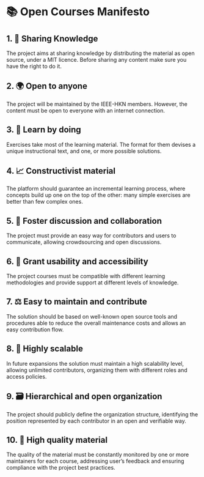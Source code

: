 # 📚 Open Courses Manifesto


## 1. 🔄 Sharing Knowledge
The project aims at sharing knowledge by distributing the material as open source, under a MIT licence. Before sharing any content make sure you have the right to do it.
## 2. 🌍 Open to anyone
The project will be maintained by the IEEE-HKN members. However, the content must be open to everyone with an internet connection.
## 3. 🔧 Learn by doing
Exercises take most of the learning material. The format for them devises a unique instructional text, and one, or more possible solutions.
## 4. 📈 Constructivist material
The platform should guarantee an incremental learning process, where concepts build up one on the top of the other: many simple exercises are better than few complex ones.
## 5. 🤝 Foster discussion and collaboration
The project must provide an easy way for contributors and users to communicate, allowing crowdsourcing and open discussions.
## 6. 📱 Grant usability and accessibility 
The project courses must be compatible with different learning methodologies and provide support at different levels of knowledge.
## 7. ⚖️ Easy to maintain and contribute
The solution should be based on well-known open source tools and procedures able to reduce the overall maintenance costs and allows an easy contribution flow.
## 8. 🚀 Highly scalable
In future expansions the solution must maintain a high scalability level, allowing unlimited contributors, organizing them with different roles and access policies.
## 9. 🗃 Hierarchical and open organization
The project should publicly define the organization structure, identifying the position represented by each contributor in an open and verifiable way.
## 10. 🥇 High quality material
The quality of the material must be constantly monitored by one or more maintainers for each course, addressing user’s feedback and ensuring compliance with the project best practices.
